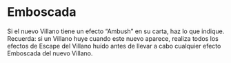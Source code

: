 
# Emboscada

Si el nuevo Villano tiene un efecto “Ambush” en su carta, haz lo que indique. Recuerda: si un Villano huye cuando este nuevo aparece, realiza todos los efectos de Escape del Villano huído antes de llevar a cabo cualquier efecto Emboscada del nuevo Villano.